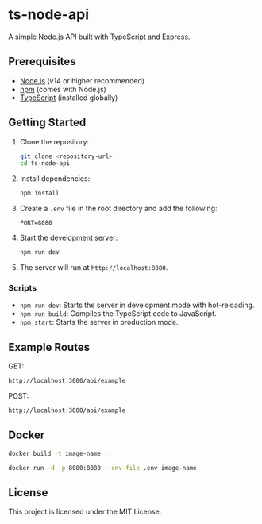 
# ts-node-api

A simple Node.js API built with TypeScript and Express.

## Prerequisites

- [Node.js](https://nodejs.org/) (v14 or higher recommended)
- [npm](https://www.npmjs.com/) (comes with Node.js)
- [TypeScript](https://www.typescriptlang.org/) (installed globally)

## Getting Started

1. Clone the repository:
   ```bash
   git clone <repository-url>
   cd ts-node-api
   ```

2. Install dependencies:
   ```bash
   npm install
   ```

3. Create a `.env` file in the root directory and add the following:
   ```env
   PORT=8080
   ```

4. Start the development server:
   ```bash
   npm run dev
   ```

5. The server will run at `http://localhost:8080`.

### Scripts

- `npm run dev`: Starts the server in development mode with hot-reloading.
- `npm run build`: Compiles the TypeScript code to JavaScript.
- `npm start`: Starts the server in production mode.


## Example Routes

GET:

```sh
http://localhost:3000/api/example
```
POST:

```sh
http://localhost:3000/api/example
```

## Docker

```sh
docker build -t image-name .
```

```sh
docker run -d -p 8080:8080 --env-file .env image-name
```

## License

This project is licensed under the MIT License.
